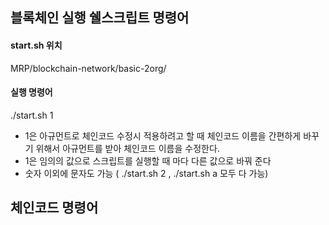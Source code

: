 ## 블록체인 실행 쉘스크립트 명령어

#### start.sh 위치
MRP/blockchain-network/basic-2org/

#### 실행 명령어
./start.sh 1
 - 1은 아규먼트로 체인코드 수정시 적용하려고 할 때 체인코드 이름을 간편하게 바꾸기 위해서 아규먼트를 받아 체인코드 이름을 수정한다.
 - 1은 임의의 값으로 스크립트를 실행할 때 마다 다른 값으로 바꿔 준다
 - 숫자 이외에 문자도 가능 ( ./start.sh 2 , ./start.sh a 모두 다 가능)


## 체인코드 명령어 

